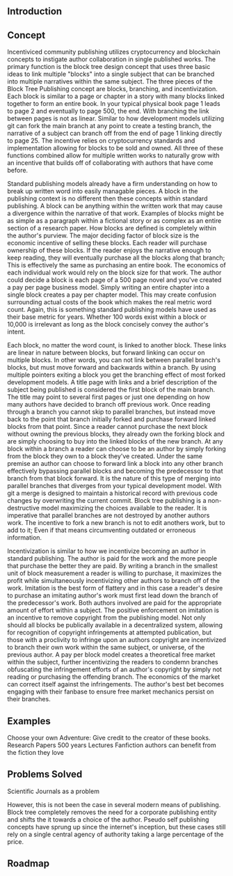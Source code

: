 ## Introduction

## Concept
Incentiviced community publishing utilizes cryptocurrency and blockchain concepts to instigate author collaboration in single published works. The primary function is the block tree design concept that uses three basic ideas to link multiple "blocks" into a single subject that can be branched into multiple narratives within the same subject. The three pieces of the Block Tree Publishing concept are blocks, branching, and incentivization. Each block is similar to a page or chapter in a story with many blocks linked together to form an entire book. In your typical physical book page 1 leads to page 2 and eventually to page 500, the end. With branching the link between pages is not as linear. Similar to how development models utilizing git can fork the main branch at any point to create a testing branch, the narrative of a subject can branch off from the end of page 1 linking directly to page 25. The incentive relies on cryptocurrency standards and implementation allowing for blocks to be sold and owned. All three of these functions combined allow for multiple written works to naturally grow with an incentive that builds off of collaborating with authors that have come before.

Standard publishing models already have a firm understanding on how to break up written word into easily managable pieces. A block in the publishing context is no different then these concepts within standard publishing. A block can be anything within the written work that may cause a divergence within the narrative of that work. Examples of blocks might be as simple as a paragraph within a fictional story or as complex as an entire section of a research paper. How blocks are defined is completely within the author's purview. The major deciding factor of block size is the economic incentive of selling these blocks. Each reader will purchase ownership of these blocks. If the reader enjoys the narrative enough to keep reading, they will eventually purchase all the blocks along that branch; This is effectively the same as purchasing an entire book. The economics of each individual work would rely on the block size for that work. The author could decide a block is each page of a 500 page novel and you've created a pay per page business model. Simply writing an entire chapter into a single block creates a pay per chapter model. This may create confusion surrounding actual costs of the book which makes the real metric word count. Again, this is something standard publishing models have used as their base metric for years. Whether 100 words exist within a block or 10,000 is irrelevant as long as the block concisely convey the author's intent.

Each block, no matter the word count, is linked to another block. These links are linear in nature between blocks, but forward linking can occur on multiple blocks. In other words, you can not link between parallel branch's blocks, but must move forward and backwards within a branch. By using multiple pointers exiting a block you get the branching effect of most forked development models. A title page with links and a brief description of the subject being published is considered the first block of the main branch. The title may point to several first pages or just one depending on how many authors have decided to branch off previous work. Once reading through a branch you cannot skip to parallel branches, but instead move back to the point that branch initially forked and purchase forward linked blocks from that point. Since a reader cannot purchase the next block without owning the previous blocks, they already own the forking block and are simply choosing to buy into the linked blocks of the new branch. At any block within a branch a reader can choose to be an author by simply forking from the block they own to a block they've created. Under the same premise an author can choose to forward link a block into any other branch effectively bypassing parallel blocks and becoming the predecessor to that branch from that block forward. It is the nature of this type of merging into parallel branches that diverges from your typical development model. With git a merge is designed to maintain a historical record with previous code changes by overwriting the current commit. Block tree publishing is a non-destructive model maximizing the choices available to the reader. It is imperative that parallel branches are not destroyed by another authors work. The incentive to fork a new branch is not to edit anothers work, but to add to it; Even if that means circumventing outdated or erroneous information. 

Incentivization is similar to how we incentivize becoming an author in standard publishing. The author is paid for the work and the more people that purchase the better they are paid. By writing a branch in the smallest unit of block measurement a reader is willing to purchase, it maximizes the profit while simultaneously incentivizing other authors to branch off of the work. Imitation is the best form of flattery and in this case a reader's desire to purchase an imitating author's work must first lead down the branch of the predecessor's work. Both authors involved are paid for the appropriate amount of effort within a subject. The positive enforcement on imitation is an incentive to remove copyright from the publishing model. Not only should all blocks be publically available in a decentralized system, allowing for recognition of copyright infringements at attempted publication, but those with a proclivity to infringe upon an authors copyright are incentivized to branch their own work within the same subject, or universe, of the previous author. A pay per block model creates a theoretical free market within the subject, further incentivizing the readers to condemn branches obfuscating the infringement efforts of an author's copyright by simply not reading or purchasing the offending branch. The economics of the market can correct itself against the infringements. The author's best bet becomes engaging with their fanbase to ensure free market mechanics persist on their branches.

## Examples

Choose your own Adventure: Give credit to the creator of these books.
Research Papers
500 years
Lectures
Fanfiction authors can benefit from the fiction they love

## Problems Solved

Scientific Journals as a problem

 However, this is not been the case in several modern means of publishing. Block tree completely removes the need for a corporate publishing entity and shifts the it towards a choice of the author. Pseudo self publishing concepts have sprung up since the internet's inception, but these cases still rely on a single central agency of authority taking a large percentage of the price.


## Roadmap